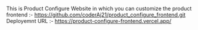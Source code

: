 This is Product Configure Website in which you can customize the product
frontend :- https://github.com/coderAj21/product_configure_frontend.git
Deployemnt URL :- https://product-configure-frontend.vercel.app/
